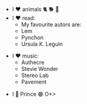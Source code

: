 - I ❤️ animals 🐈 🐕 🐎
- I ❤️ read:
  - My favourite autors are:
  - Lem
  - Pynchon
  - Ursula K. Leguin
*  I ❤️ music:
   * Authecre
   * Stevie Wonder
   * Stereo Lab
   * Pavement
- I 💜 Prince 🟣 O+>
